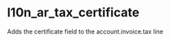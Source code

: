 l10n_ar_tax_certificate
=======================

Adds the certificate field to the account.invoice.tax line
